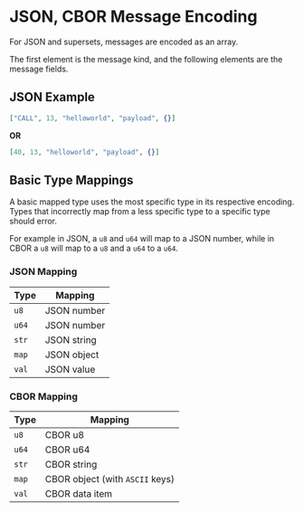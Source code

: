 # JSON, CBOR Message Encoding

For JSON and supersets, messages are encoded as an array.

The first element is the message kind, and the following elements are the message fields.

## JSON Example

```json
["CALL", 13, "helloworld", "payload", {}]
```

**OR**

```json
[40, 13, "helloworld", "payload", {}]
```

## Basic Type Mappings

A basic mapped type uses the most specific type in its respective encoding.
Types that incorrectly map from a less specific type to a specific type should error.

For example in JSON, a `u8` and `u64` will map to a JSON number, while in CBOR
a `u8` will map to a `u8` and a `u64` to a `u64`.

### JSON Mapping

| Type   | Mapping      |
| ------ | ------------ |
| `u8`   | JSON number  |
| `u64`  | JSON number  |
| `str`  | JSON string  |
| `map`  | JSON object  |
| `val`  | JSON value   |

### CBOR Mapping

| Type   | Mapping                         |
| ------ | ------------------------------- |
| `u8`   | CBOR u8                         |
| `u64`  | CBOR u64                        |
| `str`  | CBOR string                     |
| `map`  | CBOR object (with `ASCII` keys) |
| `val`  | CBOR data item                  |
